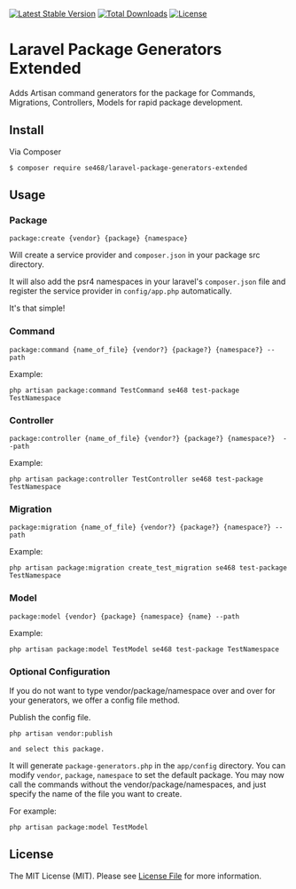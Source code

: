 [![Latest Stable Version](https://poser.pugx.org/se468/laravel-package-generators-extended/v/stable)](https://packagist.org/packages/se468/laravel-package-generators-extended)
[![Total Downloads](https://poser.pugx.org/se468/laravel-package-generators-extended/downloads)](https://packagist.org/packages/se468/laravel-package-generators-extended)
[![License](https://poser.pugx.org/se468/laravel-package-generators-extended/license)](https://packagist.org/packages/se468/laravel-package-generators-extended)


# Laravel Package Generators Extended
Adds Artisan command generators for the package for Commands, Migrations, Controllers, Models for rapid package development.

## Install
Via Composer
```console
$ composer require se468/laravel-package-generators-extended
```

## Usage

### Package
```console
package:create {vendor} {package} {namespace}
```

Will create a service provider and `composer.json` in your package src directory. 

It will also add the psr4 namespaces in your laravel's `composer.json` file and register the service provider in `config/app.php` automatically.

It's that simple!

### Command
```console
package:command {name_of_file} {vendor?} {package?} {namespace?} --path
```

Example:
```console
php artisan package:command TestCommand se468 test-package TestNamespace
```

### Controller
```console
package:controller {name_of_file} {vendor?} {package?} {namespace?}  --path
```

Example:
```console
php artisan package:controller TestController se468 test-package TestNamespace
```

### Migration
```
package:migration {name_of_file} {vendor?} {package?} {namespace?} --path
```

Example:
```console
php artisan package:migration create_test_migration se468 test-package TestNamespace 
```

### Model
```console
package:model {vendor} {package} {namespace} {name} --path
```

Example:
```console
php artisan package:model TestModel se468 test-package TestNamespace 
```


### Optional Configuration
If you do not want to type vendor/package/namespace over and over for your generators, we offer a config file method. 

Publish the config file. 
```console
php artisan vendor:publish

and select this package.
```

It will generate `package-generators.php` in the `app/config` directory. You can modify `vendor`, `package`, `namespace` to set the default package. You may now call the commands without the vendor/package/namespaces, and just specify the name of the file you want to create.

For example:
```console
php artisan package:model TestModel
```

## License

The MIT License (MIT). Please see [License File](LICENSE.md) for more information.

